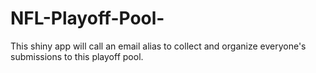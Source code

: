 # NFL-Playoff-Pool-

This shiny app will call an email alias to collect and organize everyone's submissions to this playoff pool. 
